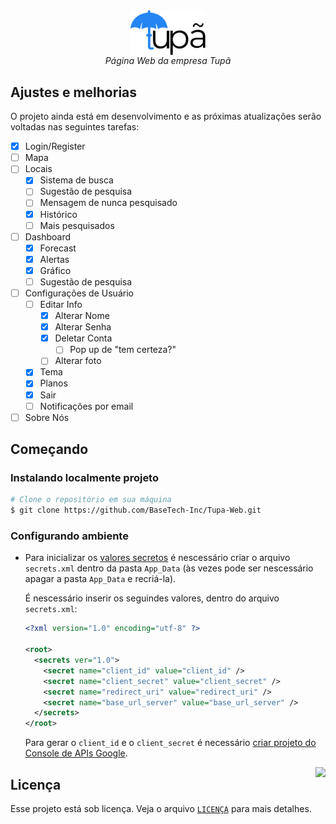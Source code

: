 <div align="center">
<img align="center" width="24%" src="./.github/logo.png" />
<br>
<i>
    Página Web da empresa Tupã
</i>
</div>

## Ajustes e melhorias

O projeto ainda está em desenvolvimento e as próximas atualizações serão voltadas nas seguintes tarefas:

- [x] Login/Register
- [ ] Mapa
- [ ] Locais
    - [x] Sistema de busca
    - [ ] Sugestão de pesquisa
    - [ ] Mensagem de nunca pesquisado
    - [X] Histórico
    - [ ] Mais pesquisados
- [ ] Dashboard
    - [X] Forecast
    - [X] Alertas
    - [X] Gráfico
    - [ ] Sugestão de pesquisa
- [ ] Configurações de Usuário
    - [ ] Editar Info
        - [X] Alterar Nome
        - [X] Alterar Senha
        - [X] Deletar Conta
            - [ ] Pop up de "tem certeza?"
        - [ ] Alterar foto
    - [X] Tema
    - [X] Planos
    - [X] Sair
    - [ ] Notificações por email
- [ ] Sobre Nós

## Começando

### Instalando localmente projeto

```bash
# Clone o repositório em sua máquina
$ git clone https://github.com/BaseTech-Inc/Tupa-Web.git
```

### Configurando ambiente

- Para inicializar os [valores secretos](https://docs.microsoft.com/pt-br/visualstudio/ide/how-to-add-app-config-file?view=vs-2019) é nescessário criar o arquivo `secrets.xml` dentro da pasta `App_Data` (às vezes pode ser nescessário apagar a pasta `App_Data` e recriá-la).

    É nescessário inserir os seguindes valores, dentro do arquivo `secrets.xml`:

    ```xml
    <?xml version="1.0" encoding="utf-8" ?>

    <root>
      <secrets ver="1.0">
        <secret name="client_id" value="client_id" />
        <secret name="client_secret" value="client_secret" />
        <secret name="redirect_uri" value="redirect_uri" />
        <secret name="base_url_server" value="base_url_server" />
      </secrets>
    </root>
    ```

    Para gerar o `client_id` e o `client_secret` é necessário [criar projeto do Console de APIs Google](https://developers.google.com/workspace/guides/create-project).

<img src="https://github.githubassets.com/images/mona-whisper.gif" align="right" />

## Licença

Esse projeto está sob licença. Veja o arquivo [`LICENÇA`](https://github.com/BaseTech-Inc/Tupa-Web/blob/master/LICENSE) para mais detalhes.
